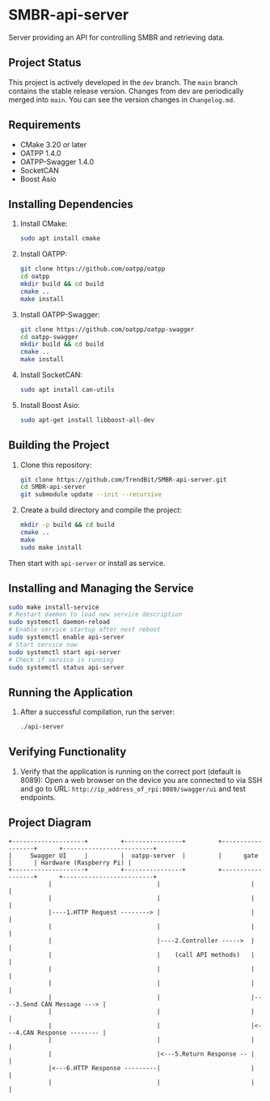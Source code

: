 # SMBR-api-server
Server providing an API for controlling SMBR and retrieving data.


## Project Status
This project is actively developed in the `dev` branch. The `main` branch contains the stable release version. Changes from dev are periodically merged into `main`. You can see the version changes in `Changelog.md`.


## Requirements
- CMake 3.20 or later
- OATPP 1.4.0
- OATPP-Swagger 1.4.0
- SocketCAN
- Boost Asio

## Installing Dependencies
1. Install CMake:
    ```sh
    sudo apt install cmake
    ```
2. Install OATPP:
    ```sh
    git clone https://github.com/oatpp/oatpp
    cd oatpp
    mkdir build && cd build
    cmake ..
    make install
    ```
3. Install OATPP-Swagger:
    ```sh
    git clone https://github.com/oatpp/oatpp-swagger
    cd oatpp-swagger
    mkdir build && cd build
    cmake ..
    make install
    ```
4. Install SocketCAN:
    ```sh
    sudo apt install can-utils
    ```
5. Install Boost Asio:
    ```sh
    sudo apt-get install libboost-all-dev
    ```

## Building the Project
1. Clone this repository:
    ```sh
    git clone https://github.com/TrendBit/SMBR-api-server.git
    cd SMBR-api-server
    git submodule update --init --recursive
    ```
2. Create a build directory and compile the project:
    ```sh
    mkdir -p build && cd build
    cmake ..
    make
    sudo make install
    ```
Then start with `api-server` or install as service.

## Installing and Managing the Service
```bash  
sudo make install-service  
# Restart daemon to load new service description  
sudo systemctl daemon-reload  
# Enable service startup after next reboot  
sudo systemctl enable api-server  
# Start service now  
sudo systemctl start api-server 
# Check if service is running  
sudo systemctl status api-server  
```  

## Running the Application
1. After a successful compilation, run the server:
    ```sh
    ./api-server
    ```

## Verifying Functionality
1. Verify that the application is running on the correct port (default is 8089):
    Open a web browser on the device you are connected to via SSH and go to URL: `http://ip_address_of_rpi:8089/swagger/ui` and test endpoints.



## Project Diagram
```
+--------------------+         +----------------+         +------------------+      +-------------------------+
|     Swagger UI     |         |  oatpp-server  |         |      gate        |      | Hardware (Raspberry Pi) |
+--------------------+         +----------------+         +------------------+      +-------------------------+
           |                             |                         |                            |
           |                             |                         |                            |
           |----1.HTTP Request --------> |                         |                            |
           |                             |                         |                            |
           |                             |----2.Controller ----->  |                            |
           |                             |    (call API methods)   |                            |
           |                             |                         |                            |
           |                             |                         |                            |
           |                             |                         |----3.Send CAN Message ---> |
           |                             |                         |                            |
           |                             |                         |<---4.CAN Response -------- |
           |                             |                         |                            |
           |                             |<---5.Return Response -- |                            |
           |<---6.HTTP Response ---------|                         |                            |
           |                             |                         |                            |
```


